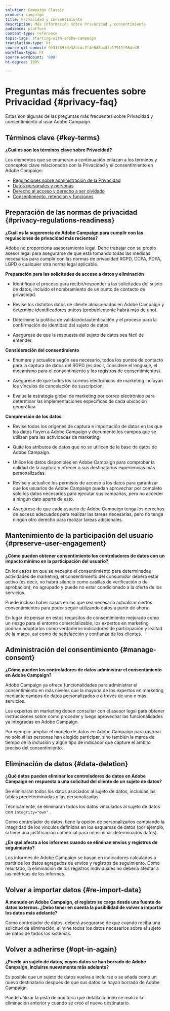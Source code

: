 ```yaml
---
solution: Campaign Classic
product: campaign
title: Privacidad y consentimiento
description: Más información sobre Privacidad y consentimiento
audience: platform
content-type: reference
topic-tags: starting-with-adobe-campaign
translation-type: ht
source-git-commit: 9e31f69fde38dcdc7f4e6d3ba3fb17911f96ded8
workflow-type: ht
source-wordcount: '808'
ht-degree: 100%

---
```



# Preguntas más frecuentes sobre Privacidad {#privacy-faq}

Estas son algunas de las preguntas más frecuentes sobre Privacidad y consentimiento al usar Adobe Campaign.

## Términos clave {#key-terms}

**¿Cuáles son los términos clave sobre Privacidad?**

Los elementos que se enumeran a continuación enlazan a los términos y conceptos clave relacionados con la Privacidad y el consentimiento en Adobe Campaign:

* [Regulaciones sobre administración de la Privacidad](../../platform/using/privacy-management.md#privacy-management-regulations)
* [Datos personales y personas](../../platform/using/privacy-and-recommendations.md#personal-data)
* [Derecho al acceso y derecho a ser olvidado](../../platform/using/privacy-management.md#right-access-forgotten)
* [Consentimiento, retención y funciones](../../platform/using/privacy-management.md#consent-retention-roles)

## Preparación de las normas de privacidad {#privacy-regulations-readiness}

**¿Cuál es la sugerencia de Adobe Campaign para cumplir con las regulaciones de privacidad más recientes?**

Adobe no proporciona asesoramiento legal. Debe trabajar con su propio asesor legal para asegurarse de que está tomando todas las medidas necesarias para cumplir con las normas de privacidad RGPD, CCPA, PDPA, LGPD o cualquier otra norma legal aplicable.

**Preparación para las solicitudes de acceso a datos y eliminación**

* Identifique el proceso para recibir/responder a las solicitudes del sujeto de datos, incluido el nombramiento de un punto de contacto de privacidad.

* Revise los distintos datos de cliente almacenados en Adobe Campaign y determine identificadores únicos (probablemente habrá más de uno).

* Determine la política de validación/autenticación y el proceso para la confirmación de identidad del sujeto de datos.

* Asegúrese de que la respuesta del sujeto de datos sea fácil de entender.

**Consideración del consentimiento**

* Enumere y actualice según sea necesario, todos los puntos de contacto para la captura de datos del RGPD (es decir, considere el lenguaje, el mecanismo para el consentimiento y los registros de consentimientos).

* Asegúrese de que todos los correos electrónicos de marketing incluyan los vínculos de cancelación de suscripción.

* Evalúe la estrategia global de marketing por correo electrónico para determinar las implementaciones específicas de cada ubicación geográfica.

**Comprensión de los datos**

* Revise todos los orígenes de captura e importación de datos en las que los datos fluyen a Adobe Campaign y documente los campos que se utilizan para las actividades de marketing.

* Quite los atributos de datos que no se utilicen de la base de datos de Adobe Campaign.

* Utilice los datos disponibles en Adobe Campaign para comprobar la calidad de la captura y ofrecer a sus destinatarios experiencias más personalizadas.

* Revise y actualice los permisos de acceso a los datos para garantizar que los usuarios de Adobe Campaign puedan aprovechar por completo solo los datos necesarios para ejecutar sus campañas, pero no acceder a ningún dato aparte de esto.

* Asegúrese de que cada usuario de Adobe Campaign tenga los derechos de acceso adecuados para realizar las tareas necesarias, pero no tenga ningún otro derecho para realizar tareas adicionales.

## Mantenimiento de la participación del usuario {#preserve-user-engagement}

**¿Cómo pueden obtener consentimiento los controladores de datos con un impacto mínimo en la participación del usuario?**

En los casos en que se necesite el consentimiento para determinadas actividades de marketing, el consentimiento del consumidor deberá estar activo (es decir, no habrá silencio como casillas de verificación o de aprobación), no agrupado y puede no estar condicionado a la oferta de los servicios.

Puede incluso haber casos en los que sea necesario actualizar ciertos consentimientos para poder seguir utilizando datos a partir de ahora.

En lugar de pensar en estos requisitos de consentimiento mejorado como un riesgo para el entorno comercializable, los expertos en marketing podrían adoptarlos como verdaderos indicadores de participación y lealtad de la marca, así como de satisfacción y confianza de los clientes.

## Administración del consentimiento {#manage-consent}

**¿Cómo pueden los controladores de datos administrar el consentimiento en Adobe Campaign?**

Adobe Campaign ya ofrece funcionalidades para administrar el consentimiento en más niveles que la mayoría de los expertos en marketing mediante campos de datos personalizados o a través de uno o más servicios.

Los expertos en marketing deben consultar con el asesor legal para obtener instrucciones sobre cómo proceder y luego aprovechar las funcionalidades ya integradas en Adobe Campaign.

Por ejemplo: ampliar el modelo de datos en Adobe Campaign para rastrear no solo si las personas han elegido participar, sino también la marca de tiempo de la inclusión y algún tipo de indicador que capture el ámbito preciso del consentimiento.

## Eliminación de datos {#data-deletion}

**¿Qué datos pueden eliminar los controladores de datos en Adobe Campaign en respuesta a una solicitud del cliente de un sujeto de datos?**

Se eliminarán todos los datos asociados al sujeto de datos, incluidas las tablas predeterminadas y las personalizadas.

Técnicamente, se eliminarán todos los datos vinculados al sujeto de datos con `integrity="own"` .

Como controlador de datos, tiene la opción de personalizarlos cambiando la integridad de los vínculos definidos en los esquemas de datos (por ejemplo, si tiene una justificación comercial para no eliminar determinados datos).

**¿En qué afecta a los informes cuando se eliminan envíos y registros de seguimiento?**

Los informes de Adobe Campaign se basan en indicadores calculados a partir de los datos agregados de envíos y registros de seguimiento. Como resultado, la eliminación de los registros individuales no debería afectar a las métricas de los informes.

## Volver a importar datos {#re-import-data}

**A menudo en Adobe Campaign, el registro se carga desde una fuente de datos externos. ¿Debo tener en cuenta la posibilidad de volver a importar los datos más adelante?**

Como controlador de datos, deberá asegurarse de que cuando reciba una solicitud de eliminación, elimine todos los datos necesarios sobre el sujeto de datos de todos los sistemas.

## Volver a adherirse {#opt-in-again}

**¿Puede un sujeto de datos, cuyos datos se han borrado de Adobe Campaign, incluirse nuevamente más adelante?**

Es posible que un sujeto de datos vuelva a incluirse o se añada como un nuevo destinatario después de que sus datos se hayan borrado de Adobe Campaign.

Puede utilizar la pista de auditoría que detalla cuándo se realizó la eliminación anterior y cuándo se creó el nuevo destinatario.